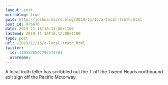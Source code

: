 ```yaml
---
layout: post
microblog: true
guid: http://joshua.micro.blog/2019/11/16/a-local-truth.html
post_id: 975676
date: 2019-11-16T16:12:08+1100
lastmod: 2019-11-16T16:12:08+1100
type: post
url: /2019/11/16/a-local-truth.html
twitter:
  id: 1195570507795574784
  username: 
---
```

A local truth teller has scribbled out the T off the Tweed Heads northbound exit sign off the Pacific Motorway.
